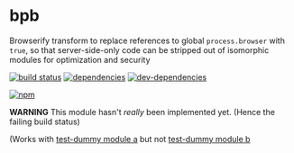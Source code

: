 # bpb
Browserify transform to replace references to global `process.browser` with `true`, so that server-side-only code can be stripped out of isomorphic modules for optimization and security

[![build status](https://travis-ci.org/zenflow/bpb.svg?branch=master)](https://travis-ci.org/zenflow/bpb?branch=master)
[![dependencies](https://david-dm.org/zenflow/bpb.svg)](https://david-dm.org/zenflow/bpb)
[![dev-dependencies](https://david-dm.org/zenflow/bpb/dev-status.svg)](https://david-dm.org/zenflow/bpb#info=devDependencies)

[![npm](https://nodei.co/npm/bpb.svg?downloads=true&downloadRank=true&stars=true)](https://www.npmjs.com/package/bpb)

__WARNING__ This module hasn't *really* been implemented yet. (Hence the failing build status)

(Works with [test-dummy module a](https://github.com/zenflow/bpb/blob/master/tests/input/a.js) but not [test-dummy module b](https://github.com/zenflow/bpb/blob/master/tests/input/b.js) 